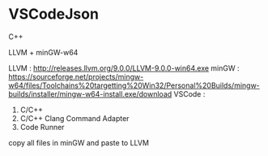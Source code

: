 # VSCodeJson
C++

LLVM + minGW-w64

LLVM : http://releases.llvm.org/9.0.0/LLVM-9.0.0-win64.exe
minGW : https://sourceforge.net/projects/mingw-w64/files/Toolchains%20targetting%20Win32/Personal%20Builds/mingw-builds/installer/mingw-w64-install.exe/download
VSCode : 
1. C/C++ 
2. C/C++ Clang Command Adapter 
3. Code Runner


copy all files in minGW and paste to LLVM
